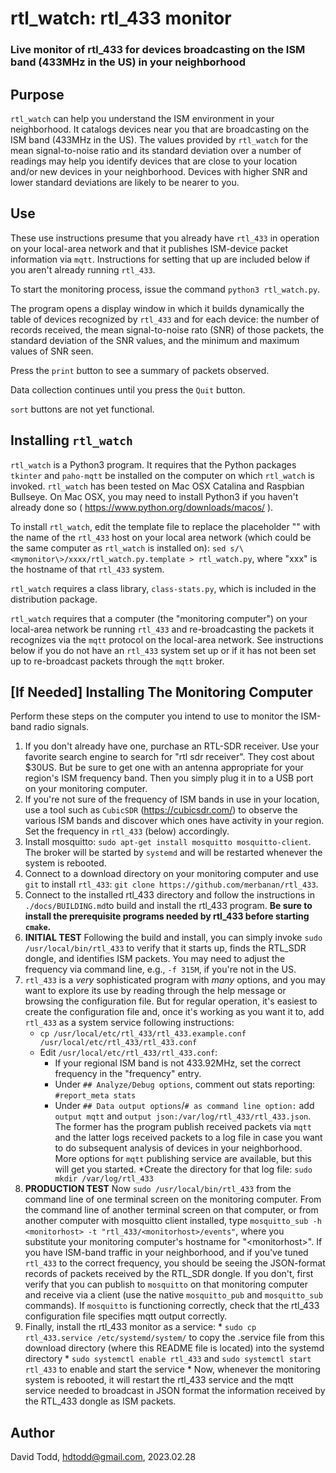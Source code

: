 # rtl\_watch: rtl\_433 monitor

### Live monitor of rtl_433 for devices broadcasting on the ISM band (433MHz in the US) in your neighborhood

## Purpose

`rtl_watch` can help you understand the ISM environment in your neighborhood.  It catalogs devices near you that are broadcasting on the ISM band (433MHz in the US).  The values provided by `rtl_watch` for the mean signal-to-noise ratio and its standard deviation over a number of readings may help you identify devices that are close to your location and/or new devices in your neighborhood.  Devices with higher SNR and lower standard deviations are likely to be nearer to you.

## Use

These use instructions presume that you already have `rtl_433` in operation on your local-area network and that it publishes ISM-device packet information via `mqtt`.  Instructions for setting that up are included below if you aren't already running `rtl_433`.

To start the monitoring process, issue the command `python3 rtl_watch.py`.

The program opens a display window in which it builds dynamically the table of devices recognized by `rtl_433` and for each device: the number of records received, the mean signal-to-noise rato (SNR) of those packets, the standard deviation of the SNR values, and the minimum and maximum values of SNR seen.  

Press the `print` button to see a summary of packets observed.  

Data collection continues until you press the `Quit` button.

`sort` buttons are not yet functional.

## Installing `rtl_watch`

`rtl_watch` is a Python3 program.  It requires that the Python packages `tkinter` and `paho-mqtt` be installed on the computer on which `rtl_watch` is invoked.  `rtl_watch` has been tested on Mac OSX Catalina and Raspbian Bullseye. On Mac OSX, you may need to install Python3 if you haven't already done so ( https://www.python.org/downloads/macos/ ).

To install `rtl_watch`, edit the template file to replace the placeholder "<mymonitor>" with the name of the `rtl_433` host on your local area network (which could be the same computer as `rtl_watch` is installed on):  `sed s/\<mymonitor\>/xxxx/rtl_watch.py.template > rtl_watch.py`, where "xxx" is the hostname of that `rtl_433` system.  

`rtl_watch` requires a class library, `class-stats.py`, which is included in the distribution package.

`rtl_watch` requires that a computer (the "monitoring computer") on your local-area network be running `rtl_433` and re-broadcasting the packets it recognizes via the `mqtt` protocol on the local-area network.  See instructions below if you do not have an `rtl_433` system set up or if it has not been set up to re-broadcast packets through the `mqtt` broker.

## [If Needed] Installing The Monitoring Computer
Perform these steps on the computer you intend to use to monitor the ISM-band radio signals.

1. If you don't already have one, purchase an RTL-SDR receiver.  Use your favorite search engine to search for "rtl sdr receiver".  They cost about $30US.  But be sure to get one with an antenna appropriate for your region's ISM frequency band.  Then you simply plug it in to a USB port on your monitoring computer.
1. If you're not sure of the frequency of ISM bands in use in your location, use a tool such as `CubicSDR` (https://cubicsdr.com/) to observe the various ISM bands and discover which ones have activity in your region.  Set the frequency in `rtl_433` (below) accordingly.
1. Install mosquitto: `sudo apt-get install mosquitto mosquitto-client`.  The broker will be started by `systemd` and will be restarted whenever the system is rebooted.
1. Connect to a download directory on your monitoring computer and use `git` to install `rtl_433`: `git clone https://github.com/merbanan/rtl_433`.
1. Connect to the installed rtl\_433 directory and follow the instructions in `./docs/BUILDING.md`to build and install the rtl\_433 program. **Be sure to install the prerequisite programs needed by rtl_433 before starting `cmake`.**  
1. **INITIAL TEST** Following the build and install, you can simply invoke `sudo /usr/local/bin/rtl_433` to verify that it starts up, finds the RTL_SDR dongle, and identifies ISM packets.  You may need to adjust the frequency via command line, e.g.,  `-f 315M`, if you're not in the US.
1. `rtl_433` is a *very* sophisticated program with *many* options, and you may want to explore its use by reading through the help message or browsing the configuration file.  But for regular operation, it's easiest to create the configuration file and, once it's working as you want it to, add `rtl_433` as a system service following instructions:
   * `cp /usr/local/etc/rtl_433/rtl_433.example.conf /usr/local/etc/rtl_433/rtl_433.conf`
   * Edit `/usr/local/etc/rtl_433/rtl_433.conf`:
     * If your regional ISM band is not 433.92MHz, set the correct frequency in the "frequency" entry.
     * Under `## Analyze/Debug options`, comment out stats reporting: `#report_meta stats`
     * Under `## Data output options`/`# as command line option:` add `output mqtt` and `output json:/var/log/rtl_433/rtl_433.json`.  The former has the program publish received packets via `mqtt` and the latter logs received packets to a log file in case you want to do subsequent analysis of devices in your neighborhood.  More options for `mqtt` publishing service are available, but this will get you started.
     *Create the directory for that log file: `sudo mkdir /var/log/rtl_433`
1. **PRODUCTION TEST** Now `sudo /usr/local/bin/rtl_433` from the command line of one terminal screen on the monitoring computer.  From the command line of another terminal screen on that computer, or from another computer with mosquitto client installed, type `mosquitto_sub -h <monitorhost> -t "rtl_433/<monitorhost>/events"`, where you substitute your monitoring computer's hostname for "\<monitorhost>".  If you have ISM-band traffic in your neighborhood, and if you've tuned `rtl_433` to the correct frequency, you should be seeing the JSON-format records of packets received by the RTL\_SDR dongle.  If you don't, first verify that you can publish to `mosquitto` on that monitoring computer and receive via a client (use the native `mosquitto_pub` and `mosquitto_sub` commands).  If `mosquitto` is functioning correctly, check that the rtl\_433 configuration file specifies mqtt output correctly.
1. Finally, install the rtl_433 monitor as a service:
        * `sudo cp rtl_433.service /etc/systemd/system/` to copy the .service file from this download directory (where this README file is located) into the systemd directory
        * `sudo systemctl enable rtl_433` and `sudo systemctl start rtl_433` to enable and start the service
        * Now, whenever the monitoring system is rebooted, it will restart the rtl_433 service and the mqtt service needed to broadcast in JSON format the information received by the RTL\_433 dongle as ISM packets.

## Author

David Todd, hdtodd@gmail.com, 2023.02.28



